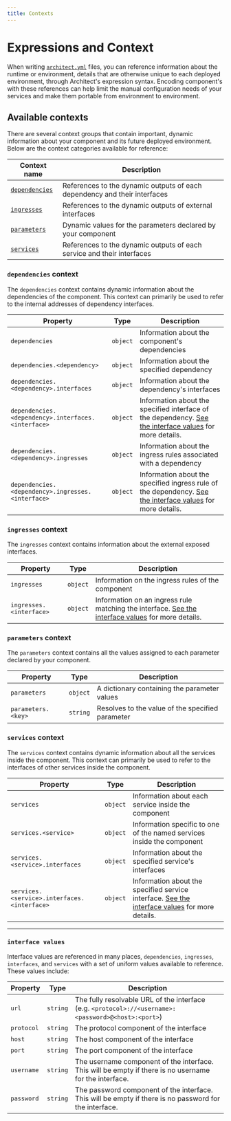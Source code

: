 ```yaml
---
title: Contexts
---
```


# Expressions and Context

When writing [`architect.yml`](/docs/components/architect-yml) files, you can reference information about the runtime or environment, details that are otherwise unique to each deployed environment, through Architect's expression syntax. Encoding component's with these references can help limit the manual configuration needs of your services and make them portable from environment to environment.

## Available contexts

There are several context groups that contain important, dynamic information about your component and its future deployed environment. Below are the context categories available for reference:

| Context name                            | Description                                                                    |
| --------------------------------------- | ------------------------------------------------------------------------------ |
| [`dependencies`](#dependencies-context) | References to the dynamic outputs of each dependency and their interfaces      |
| [`ingresses`](#ingresses-context)       | References to the dynamic outputs of external interfaces                       |
| [`parameters`](#parameters-context)     | Dynamic values for the parameters declared by your component                   |
| [`services`](#services-context)         | References to the dynamic outputs of each service and their interfaces         |

### `dependencies` context

The `dependencies` context contains dynamic information about the dependencies of the component. This context can primarily be used to refer to the internal addresses of dependency interfaces.

| Property                                            | Type       | Description    |
| --------------------------------------------------- | ---------- | -------------- |
| `dependencies`                                      | `object`   | Information about the component's dependencies  |
| `dependencies.<dependency>`                         | `object`   | Information about the specified dependency      |
| `dependencies.<dependency>.interfaces`              | `object`   | Information about the dependency's interfaces   |
| `dependencies.<dependency>.interfaces.<interface>`  | `object`   | Information about the specified interface of the dependency. [See the interface values](#interface-values) for more details. |
| `dependencies.<dependency>.ingresses`               | `object`   | Information about the ingress rules associated with a dependency    |
| `dependencies.<dependency>.ingresses.<interface>`   | `object`   | Information about the specified ingress rule of the dependency. [See the interface values](#interface-values) for more details. |

### `ingresses` context

The `ingresses` context contains information about the external exposed interfaces.

| Property                                        | Type          | Description   |
| ----------------------------------------------- | ------------- | ------------- |
| `ingresses`                                     | `object`      | Information on the ingress rules of the component |
| `ingresses.<interface>`                         | `object`      | Information on an ingress rule matching the interface. [See the interface values](#interface-values) for more details. |

### `parameters` context

The `parameters` context contains all the values assigned to each parameter declared by your component.

| Property             | Type        | Description                                                    |
| -------------------- | ----------- | -------------------------------------------------------------- |
| `parameters`         | `object`    | A dictionary containing the parameter values                   |
| `parameters.<key>`   | `string`    | Resolves to the value of the specified parameter               |

### `services` context

The `services` context contains dynamic information about all the services inside the component. This context can primarily be used to refer to the interfaces of other services inside the component.

| Property                                    | Type        | Description |
| ------------------------------------------- | ----------- | ----------- |
| `services`                                  | `object`    | Information about each service inside the component |
| `services.<service>`                        | `object`    | Information specific to one of the named services inside the component |
| `services.<service>.interfaces`             | `object`    | Information about the specified service's interfaces |
| `services.<service>.interfaces.<interface>` | `object`    | Information about the specified service interface. [See the interface values](#interface-values) for more details. |

---

### `interface values`

Interface values are referenced in many places, `dependencies`, `ingresses`, `interfaces`, and `services` with a set of uniform values available to reference. These values include:

| Property     | Type      | Description                                                                                            |
| ------------ | --------- | ------------------------------------------------------------------------------------------------------ |
| `url`        | `string`  | The fully resolvable URL of the interface (e.g. `<protocol>://<username>:<password>@<host>:<port>`)    |
| `protocol`   | `string`  | The protocol component of the interface                                                                |
| `host`       | `string`  | The host component of the interface                                                                    |
| `port`       | `string`  | The port component of the interface                                                                    |
| `username`   | `string`  | The username component of the interface. This will be empty if there is no username for the interface. |
| `password`   | `string`  | The password component of the interface. This will be empty if there is no password for the interface. |
